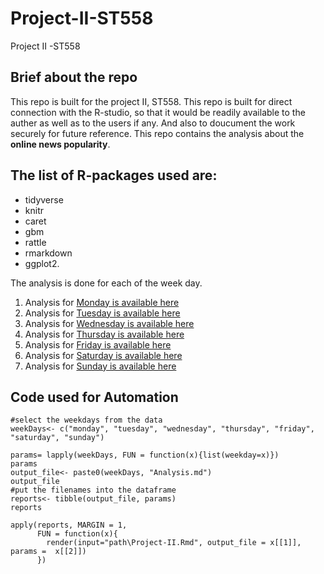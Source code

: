 # Project-II-ST558
Project II -ST558

## Brief about the repo
This repo is built for the project II, ST558. This repo is built for direct connection with the R-studio, so that it would be readily available to the auther as 
well as to the users if any. And also to doucument the work securely for future reference. This repo contains the analysis about the **online news popularity**. 

## The list of R-packages used are: 
  + tidyverse 
  + knitr 
  + caret 
  + gbm
  + rattle 
  + rmarkdown 
  + ggplot2.


The analysis is done for each of the week day.
1. Analysis for [Monday is available here](mondayAnalysis.md)
2. Analysis for [Tuesday is available here](tuesdayAnalysis.md)
3. Analysis for [Wednesday is available here](wednesdayAnalysis.md)
4. Analysis for [Thursday is available here](thursdayAnalysis.md)
5. Analysis for [Friday is available here](fridayAnalysis.md)
6. Analysis for [Saturday is available here](saturdayAnalysis.md)
7. Analysis for [Sunday is available here](sundayAnalysis.md)


## Code used for Automation



```{r }
#select the weekdays from the data
weekDays<- c("monday", "tuesday", "wednesday", "thursday", "friday", "saturday", "sunday")

params= lapply(weekDays, FUN = function(x){list(weekday=x)})
params
output_file<- paste0(weekDays, "Analysis.md")
output_file
#put the filenames into the dataframe
reports<- tibble(output_file, params)
reports
```


```{r}
apply(reports, MARGIN = 1, 
      FUN = function(x){
        render(input="path\Project-II.Rmd", output_file = x[[1]], params =  x[[2]])
      })
